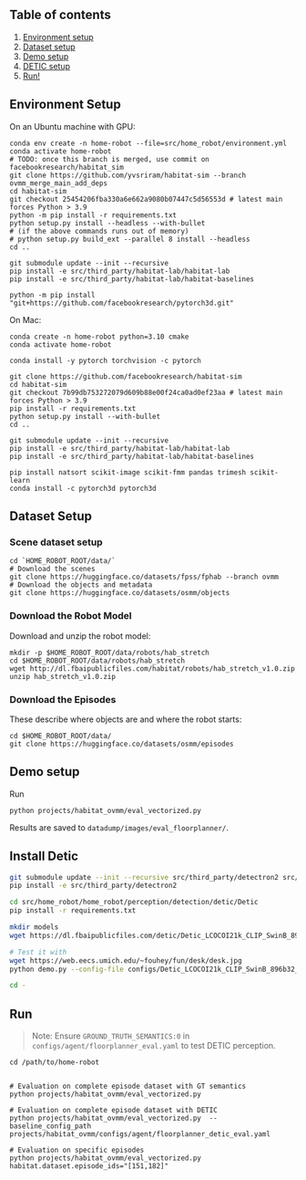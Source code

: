 ## Table of contents
   1. [Environment setup](#environment-setup)
   2. [Dataset setup](#dataset-setup)
   3. [Demo setup](#demo-setup)
   4. [DETIC setup](#install-detic)
   5. [Run!](#run)

## Environment Setup

On an Ubuntu machine with GPU:
```
conda env create -n home-robot --file=src/home_robot/environment.yml
conda activate home-robot
# TODO: once this branch is merged, use commit on facebookresearch/habitat_sim
git clone https://github.com/yvsriram/habitat-sim --branch ovmm_merge_main_add_deps
cd habitat-sim
git checkout 25454206fba330a6e662a9080b07447c5d56553d # latest main forces Python > 3.9
python -m pip install -r requirements.txt
python setup.py install --headless --with-bullet
# (if the above commands runs out of memory) 
# python setup.py build_ext --parallel 8 install --headless
cd ..

git submodule update --init --recursive
pip install -e src/third_party/habitat-lab/habitat-lab
pip install -e src/third_party/habitat-lab/habitat-baselines

python -m pip install "git+https://github.com/facebookresearch/pytorch3d.git"
```

On Mac:
```
conda create -n home-robot python=3.10 cmake
conda activate home-robot

conda install -y pytorch torchvision -c pytorch

git clone https://github.com/facebookresearch/habitat-sim
cd habitat-sim
git checkout 7b99db753272079d609b88e00f24ca0ad0ef23aa # latest main forces Python > 3.9
pip install -r requirements.txt
python setup.py install --with-bullet
cd ..

git submodule update --init --recursive
pip install -e src/third_party/habitat-lab/habitat-lab
pip install -e src/third_party/habitat-lab/habitat-baselines

pip install natsort scikit-image scikit-fmm pandas trimesh scikit-learn
conda install -c pytorch3d pytorch3d
```

## Dataset Setup

### Scene dataset setup 

```
cd `HOME_ROBOT_ROOT/data/`
# Download the scenes
git clone https://huggingface.co/datasets/fpss/fphab --branch ovmm
# Download the objects and metadata
git clone https://huggingface.co/datasets/osmm/objects
```

### Download the Robot Model

Download and unzip the robot model:
```
mkdir -p $HOME_ROBOT_ROOT/data/robots/hab_stretch
cd $HOME_ROBOT_ROOT/data/robots/hab_stretch
wget http://dl.fbaipublicfiles.com/habitat/robots/hab_stretch_v1.0.zip
unzip hab_stretch_v1.0.zip
```

### Download the Episodes

These describe where objects are and where the robot starts:
```
cd $HOME_ROBOT_ROOT/data/
git clone https://huggingface.co/datasets/osmm/episodes
```

## Demo setup

Run
```
python projects/habitat_ovmm/eval_vectorized.py
```

Results are saved to `datadump/images/eval_floorplanner/`.

## Install Detic

```sh
git submodule update --init --recursive src/third_party/detectron2 src/home_robot/home_robot/perception/detection/detic/Detic
pip install -e src/third_party/detectron2

cd src/home_robot/home_robot/perception/detection/detic/Detic
pip install -r requirements.txt

mkdir models
wget https://dl.fbaipublicfiles.com/detic/Detic_LCOCOI21k_CLIP_SwinB_896b32_4x_ft4x_max-size.pth -O models/Detic_LCOCOI21k_CLIP_SwinB_896b32_4x_ft4x_max-size.pth

# Test it with
wget https://web.eecs.umich.edu/~fouhey/fun/desk/desk.jpg
python demo.py --config-file configs/Detic_LCOCOI21k_CLIP_SwinB_896b32_4x_ft4x_max-size.yaml --input desk.jpg --output out.jpg --vocabulary lvis --opts MODEL.WEIGHTS models/Detic_LCOCOI21k_CLIP_SwinB_896b32_4x_ft4x_max-size.pth

cd -
```

## Run

> Note: Ensure `GROUND_TRUTH_SEMANTICS:0` in `configs/agent/floorplanner_eval.yaml` to test DETIC perception.

```
cd /path/to/home-robot


# Evaluation on complete episode dataset with GT semantics
python projects/habitat_ovmm/eval_vectorized.py

# Evaluation on complete episode dataset with DETIC
python projects/habitat_ovmm/eval_vectorized.py  --baseline_config_path projects/habitat_ovmm/configs/agent/floorplanner_detic_eval.yaml

# Evaluation on specific episodes
python projects/habitat_ovmm/eval_vectorized.py habitat.dataset.episode_ids="[151,182]"
```
